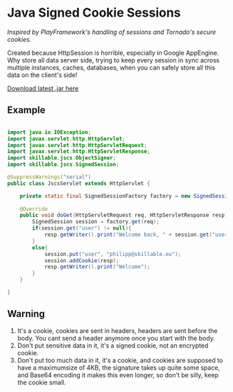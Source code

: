 Java Signed Cookie Sessions
===========================

_Inspired by PlayFramework's handling of sessions and Tornado's secure cookies._

Created because HttpSession is horrible, especially in Google AppEngine. Why store all data server side,
trying to keep every session in sync across multiple instances, caches, databases, when you
can safely store all this data on the client's side!

[Download latest .jar here](https://github.com/SkPhilipp/JSCS/downloads)

Example
-------
```java

import java.io.IOException;
import javax.servlet.http.HttpServlet;
import javax.servlet.http.HttpServletRequest;
import javax.servlet.http.HttpServletResponse;
import skillable.jscs.ObjectSigner;
import skillable.jscs.SignedSession;

@SuppressWarnings("serial")
public class JscsServlet extends HttpServlet {

	private static final SignedSessionFactory factory = new SignedSessionFactory("CSPRNG Seed", "SessionCookie", 0L);
	
	@Override
	public void doGet(HttpServletRequest req, HttpServletResponse resp) throws IOException{
		SignedSession session = factory.get(req);
		if(session.get("user") != null){
			resp.getWriter().print("Welcome back, " + session.get("user"));
		}
		else{
			session.put("user", "philipp@skillable.eu");
			session.addCookie(resp);
			resp.getWriter().print("Welcome");
		}
	}

}
```

Warning
-------
1. It's a cookie, cookies are sent in headers, headers are sent before the body. You cant send a header anymore once you start with the body.
2. Don't put sensitive data in it, it's a signed cookie, not an encrypted cookie.
3. Don't put too much data in it, it's a cookie, and cookies are supposed to have a maximumsize of 4KB, the signature takes up quite some space, and Base64 encoding it makes this even longer, so don't be silly, keep the cookie small.